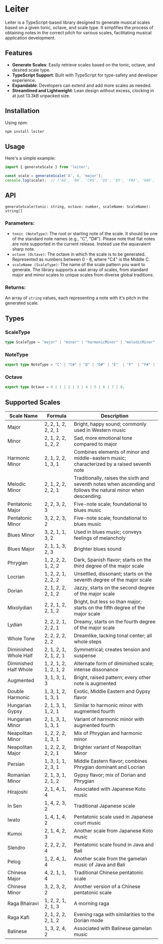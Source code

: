 # Leiter
Leiter is a TypeScript-based library designed to generate musical scales based on a given tonic, octave, and scale type. It simplifies the process of obtaining notes in the correct pitch for various scales, facilitating musical application development.

## Features

- **Generate Scales**: Easily retrieve scales based on the tonic, octave, and desired scale type.
- **TypeScript Support**: Built with TypeScript for type-safety and developer experience.
- **Expandable**: Developers can extend and add more scales as needed.
- **Streamlined and Lightweight**: Lean design without excess, clocking in at just 13.3kB unpacked size.

## Installation

Using npm:
```bash
npm install leiter
```

## Usage

Here's a simple example:

```typescript
import { generateScale } from 'leiter';

const scale = generateScale('A', 4, 'major');
console.log(scale);  // ['A4', 'B4', 'C#5', 'D5', 'E5', 'F#5', 'G#5', 'A5']
````

## API
`generateScale(tonic: string, octave: number, scaleName: ScaleName): string[]`

### Parameters:
- `tonic (NoteType)`: The root or starting note of the scale. It should be one of the standard note names (e.g., "C", "D#"). Please note that flat notes are note supported in the current release. Instead use the aquavalent sharp note.
- `octave (Octave)`: The octave in which the scale is to be generated. Represented as numbers between 0 - 8, where "C4" is the Middle C.
- `scaleName (ScaleType)`: The name of the scale pattern you want to generate. The library supports a vast array of scales, from standard major and minor scales to unique scales from diverse global traditions.

### Returns:
An array of `string` values, each representing a note with it's pitch in the generated scale.

## Types

### ScaleType
```typescript
type ScaleType = "major" | "minor" | "harmonicMinor" | "melodicMinor" | "pentatonicMajor" | "pentatonicMinor" | "bluesMinor" | "bluesMajor" | "phrygian" | "locrian" | "dorian" | "mixolydian" | "lydian" | "wholeTone" | "diminishedWholeHalf" | "diminishedHalfWhole" | "augmented" | "doubleHarmonic" | "hungarianGypsy" | "hungarianMinor" | "neapolitanMinor" | "neapolitanMajor" | "persian" | "romanianMinor" | "hirajoshi" | "inSen" | "iwato" | "kumoi" | "slendro" | "pelog" | "chineseMajor" | "chineseMinor" | "ragaBhairavi" | "ragaKafi" | "balinese";
```
### NoteType
```typescript
export type NoteType = "C" | "C#" | "D" | "D#" | "E"  | "F"  | "F#" | "G"  | "G#" | "A"  | "A#" | "B";
```
### Octave
```typescript
export type Octave = 0 | 1 | 2 | 3 | 4 | 5 | 6 | 7 | 8;
```

## Supported Scales

| Scale Name           | Formula                                     | Description                            |
|----------------------|---------------------------------------------|----------------------------------------|
| Major                | 2, 2, 1, 2, 2, 2, 1                         | Bright, happy sound; commonly used in Western music |
| Minor                | 2, 1, 2, 2, 1, 2, 2                         | Sad, more emotional tone compared to major |
| Harmonic Minor       | 2, 1, 2, 2, 1, 3, 1                         | Combines elements of minor and middle-eastern music; characterized by a raised seventh note |
| Melodic Minor        | 2, 1, 2, 2, 2, 2, 1                         | Traditionally, raises the sixth and seventh notes when ascending and follows the natural minor when descending. |
| Pentatonic Major     | 2, 2, 3, 2, 3                               | Five-note scale; foundational to blues music |
| Pentatonic Minor     | 3, 2, 2, 3, 2                               | Five-note scale; foundational to blues music |
| Blues Minor          | 3, 2, 1, 1, 3, 2                            | Used in blues music; conveys feelings of melancholy |
| Blues Major          | 2, 1, 1, 3, 2, 3                            | Brighter blues sound |
| Phrygian             | 1, 2, 2, 2, 1, 2, 2                         | Dark, Spanish flavor; starts on the third degree of the major scale |
| Locrian              | 1, 2, 2, 1, 2, 2, 2                         | Unsettled, dissonant; starts on the seventh degree of the major scale |
| Dorian               | 2, 1, 2, 2, 2, 1, 2                         | Jazzy, starts on the second degree of the major scale |
| Mixolydian           | 2, 2, 1, 2, 2, 1, 2                         | Bright, but less so than major; starts on the fifth degree of the major scale |
| Lydian               | 2, 2, 2, 1, 2, 2, 1                         | Dreamy, starts on the fourth degree of the major scale |
| Whole Tone           | 2, 2, 2, 2, 2, 2                            | Dreamlike, lacking tonal center; all whole steps |
| Diminished Whole Half| 2, 1, 2, 1, 2, 1, 2, 1                      | Symmetrical; creates tension and suspense |
| Diminished Half Whole| 1, 2, 1, 2, 1, 2, 1, 2                      | Alternate form of diminished scale; intense dissonance |
| Augmented            | 3, 1, 3, 1, 3                               | Bright, raised pattern; every other note is augmented |
| Double Harmonic      | 1, 3, 1, 2, 1, 3, 1                         | Exotic, Middle Eastern and Gypsy flavor |
| Hungarian Gypsy      | 2, 1, 3, 1, 1, 2, 1                         | Similar to harmonic minor with augmented fourth |
| Hungarian Minor      | 2, 1, 3, 1, 1, 3, 1                         | Variant of harmonic minor with augmented fourth |
| Neapolitan Minor     | 1, 2, 2, 2, 1, 3, 1                         | Mix of Phrygian and harmonic minor |
| Neapolitan Major     | 1, 2, 2, 2, 2, 2, 1                         | Brighter variant of Neapolitan Minor |
| Persian              | 1, 3, 1, 1, 2, 3, 1                         | Middle Eastern flavor; combines Phrygian dominant and Locrian |
| Romanian Minor       | 2, 1, 3, 1, 2, 1, 2                         | Gypsy flavor; mix of Dorian and Phrygian |
| Hirajoshi            | 2, 1, 4, 1, 4                               | Associated with Japanese Koto music |
| In Sen               | 1, 4, 2, 3, 2                               | Traditional Japanese scale |
| Iwato                | 1, 4, 1, 4, 2                               | Pentatonic scale used in Japanese court music |
| Kumoi                | 2, 1, 4, 2, 3                               | Another scale from Japanese Koto music |
| Slendro              | 2, 2, 2, 2, 4                               | Pentatonic scale found in Java and Bali |
| Pelog                | 1, 2, 4, 1, 4                               | Another scale from the gamelan music of Java and Bali |
| Chinese Major        | 4, 2, 1, 1, 4                               | Traditional Chinese pentatonic scale |
| Chinese Minor        | 3, 2, 3, 2, 2                               | Another version of a Chinese pentatonic scale |
| Raga Bhairavi        | 1, 2, 2, 1, 2, 1, 3                         | A morning raga |
| Raga Kafi            | 2, 1, 2, 2, 2, 1, 2                         | Evening raga with similarities to the Dorian mode |
| Balinese             | 1, 3, 2, 4, 2                               | Associated with Balinese gamelan music |


